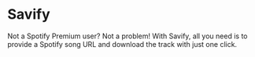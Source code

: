 # Savify
Not a Spotify Premium user? Not a problem! With Savify, all you need is to provide a Spotify song URL and download the track with just one click.
